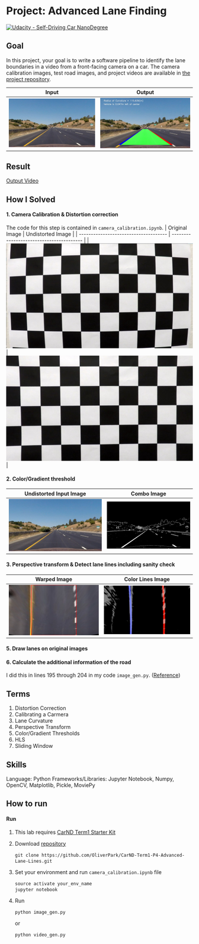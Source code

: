 # Project: Advanced Lane Finding

[![Udacity - Self-Driving Car NanoDegree](https://s3.amazonaws.com/udacity-sdc/github/shield-carnd.svg)](http://www.udacity.com/drive)

## Goal

In this project, your goal is to write a software pipeline to identify the lane boundaries in a video from a front-facing camera on a car. The camera calibration images, test road images, and project videos are available in [the project repository](https://github.com/udacity/CarND-Advanced-Lane-Lines).

| Input                           | Output                            |
| ------------------------------- | --------------------------------- |
| ![Input Image](input_image.jpg) | ![Output Image](output_image.jpg) |

## Result
[Output Video](https://youtu.be/26nmrx_IyeU)

## How I Solved
#### 1. Camera Calibration & Distortion correction
The code for this step is contained in `camera_calibration.ipynb`.
| Original Image                        | Undistorted Image                        |
| ------------------------------------- | ---------------------------------------- |
| ![Original Image](original_image.jpg) | ![Undistorted Image](undistorted_image.jpg) |
#### 2. Color/Gradient threshold
| Undistorted Input Image                  | Combo Image                     |
| ---------------------------------------- | ------------------------------- |
| ![Undistorted Input Image](undistorted_input_image.jpg) | ![Combo Image](combo_image.jpg) |
#### 3. Perspective transform & Detect lane lines including sanity check
| Warped Image                      | Color Lines Image                     |
| --------------------------------- | ------------------------------------- |
| ![Warped Image](warped_image.jpg) | ![Color Lines](color_lines_image.jpg) |
#### 5. Draw lanes on original images 

#### 6. Calculate the additional information of the road

I did this in lines 195 through 204 in my code `image_gen.py`. ([Reference](http://www.intmath.com/applications-differentiation/8-radius-curvature.php))


## Terms
1. Distortion Correction
2. Calibrating a Carmera
3. Lane Curvature
4. Perspective Transform
5. Color/Gradient Thresholds
6. HLS
7. Sliding Window

## Skills
Language: Python
Frameworks/Libraries:  Jupyter Notebook, Numpy, OpenCV, Matplotlib, Pickle, MoviePy

## How to run

#### Run


1. This lab requires [CarND Term1 Starter Kit](https://github.com/udacity/CarND-Term1-Starter-Kit)

2. Download [repository](https://github.com/OliverPark/CarND-Term1-P4-Advanced-Lane-Lines.git)
   ```Shell
   git clone https://github.com/OliverPark/CarND-Term1-P4-Advanced-Lane-Lines.git
   ```

3. Set your environment and run `camera_calibration.ipynb` file
   ```Shell
   source activate your_env_name
   jupyter notebook
   ```

4. Run
   ```Shell
   python image_gen.py
   ```
   or
   ```Shell
   python video_gen.py
   ```